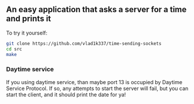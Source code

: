 ## An easy application that asks a server for a time and prints it

To try it yourself:

```bash
git clone https://github.com/vlad1k337/time-sending-sockets
cd src 
make
```
### Daytime service 
If you using daytime service, than maybe port 13 is occupied by Daytime Service Protocol. If so, any attempts to start the server will fail, but you can start the client, and it should print the date for ya!  

